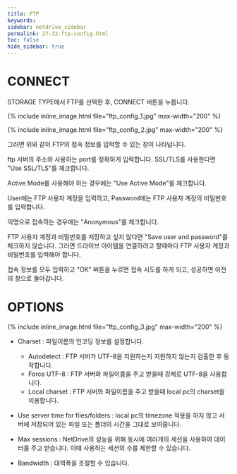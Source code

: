 ```yaml
---
title: FTP
keywords:
sidebar: netdrive_sidebar
permalink: 27-32-ftp-config.html
toc: false
hide_sidebar: true
---
```


CONNECT
==================
STORAGE TYPE에서 FTP를 선택한 후, CONNECT 버튼을 누릅니다.

{% include inline_image.html file="ftp_config_1.jpg" max-width="200" %}


{% include inline_image.html file="ftp_config_2.jpg" max-width="200" %}


그러면 위와 같이 FTP의 접속 정보를 입력할 수 있는 창이 나타납니다.

ftp 서버의 주소와 사용하는 port를 정확하게 입력합니다.
SSL/TLS를 사용한다면 "Use SSL/TLS"를 체크합니다.

Active Mode를 사용해야 하는 경우에는 "Use Active Mode"를 체크합니다.

User에는 FTP 사용자 계정을 입력하고, Password에는 FTP 사용자 계정의 비밀번호를 입력합니다.

익명으로 접속하는 경우에는 "Anonymous"를 체크합니다.

FTP 사용자 계정과 비밀번호를 저장하고 싶지 않다면 "Save user and password"를 체크하지 않습니다. 
그러면 드라이브 아이템을 연결하려고 할때마다 FTP 사용자 계정과 비밀번호를 입력해야 합니다.

접속 정보를 모두 입력하고 "OK" 버튼을 누르면 접속 시도를 하게 되고, 성공하면 이전의 창으로 돌아갑니다.

OPTIONS
==================

{% include inline_image.html file="ftp_config_3.jpg" max-width="200" %}

* Charset : 파일이름의 인코딩 정보를 설정합니다. 
    * Autodetect : FTP 서버가 UTF-8을 지원하는지 지원하지 않는지 검출한 후 동작합니다.
    * Force UTF-8 : FTP 서버와 파일이름을 주고 받을때 강제로 UTF-8을 사용합니다.
    * Local charset : FTP 서버와 파일이름을 주고 받을때 local pc의 charset을 이용합니다.

* Use server time for files/folders : local pc의 timezone 적용을 하지 않고 서버에 저장되어 있는 파일 또는 폴더의 시간을 그대로 보여줍니다.

* Max sessions : NetDrive의 성능을 위해 동시에 여러개의 세션을 사용하여 데이터를 주고 받습니다. 이때 사용하는 세션의 수를 제한할 수 있습니다.

* Bandwidth : 대역폭을 조절할 수 있습니다.